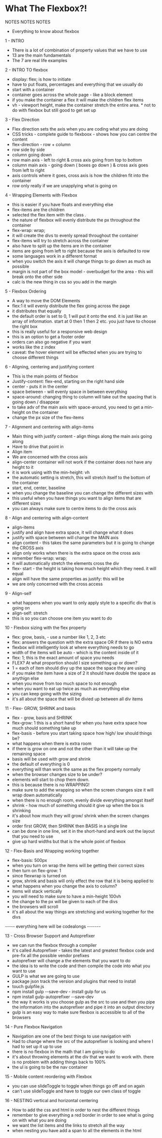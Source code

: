 # What The Flexbox?!

NOTES NOTES NOTES

- Everything to know about flexbox

1 - INTRO
- There is a lot of combination of property values that we have to use
- 13 are the main fundamentals
- The 7 are real life examples

2 - INTRO TO flexbox
- display: flex; is how to initiate
- have to put floats, percentages and everything that we usually do
- start with a container
- container goes across the whole page - like a block element
- if you make the container a flex it will make the children flex items
- vh - viewport height, make the container stretch the entire area. * not to do with flexbox but still good to get set up

3 - Flex Direction
- Flex direction sets the axis when you are coding what you are doing
- CSS tricks - complete guide to flexboox - shows how you can centre the content
- flex-direction - row + column
- row side by side
- column going down
- row main axis - left to right & cross axis going from top to bottom
- column main axis - going down ( boxes go down ) & cross axis goes from left to right
- axis controls where it goes, cross axis is how the children fit into the container
- row only really if we are unapplying what is going on

4 - Wrapping Elements with Flexbox
- this is easier if you have floats and everything else
- flex-items are the children
- selected the flex item with the class .
- the nature of flexbox will evenly distribute the px throughout the container
- flex-wrap: wrap;
- it will create the divs to evenly spread throughout the container
- flex-items will try to stretch across the container
- also have to split up the items are in the container
- items are going from left to right because the axis is defaulted to row
- some languages work in a different format
- when you switch the axis it will change things to go down as much as possible
- margin is not part of the box model - overbudget for the area - this will break onto the other side
- calc is the new thing in css so you add in the margin

5 - Flexbox Ordering
- A way to move the DOM Elements
- flex:1 it will evenly distribute the flex going across the page
- it distributes that equally
- the default order is set to 0, 1 will put it onto the end. it is just like an array of information. start at 0 then 1 then 2 etc. you just have to choose the right box
- this is really useful for a responsive web design
- this is an option to get a footer order
- orders can also go negative if you want
- works like the z index
- caveat: the hover element will be effected when you are trying to choose different things


6 - Aligning, centering and justifying content
- This is the main points of flexbox
- Justify-content: flex-end, starting on the right hand side
- center - puts it in the center
- space between - will evenly space in between everything
- space-around: changing thing to column will take out the spacing that is going down / disappear
- to take adv of the main axis with space-around, you need to get a min-height on the container
- change the px size of the flex-items

7 - Alignment and centering with align-items
- Main thing with justify content - align things along the main axis going along
- Have to drive that point in
- Align item
- We are concerned with the cross axis
- align-center container will not work if the container does not have any height to it
- it is work using with the min-height: vh
- the automatic setting is stretch, this will stretch itself to the bottom of the container
- start, end, center, baseline
- when you change the baseline you can change the different sizes with
- this useful when you have things you want to align items that are different sizes
- you can always make sure to centre items to do the cross axis

8 - Align and centering with align-content
- align-items
- justify and align have extra space, it will change what it does
- justify with space between will change the MAIN axis
- align content - this takes the same parameters but it is going to change the CROSS axis
- align only works when there is the extra space on the cross axis
- remember flex-wrap: wrap;
- it will automatically stretch the elements cross the div
- flex- start - the height is taking how much height which they need. it will equal
- align will have the same properties as justify: this will be
- we are only concerned with the cross access

9 - Align-self
- what happens when you want to only apply style to a specific div that is going on
- align-self: stretch
- this is so you can choose one item you want to do

10 - Flexbox sizing with the flex property
- flex: grow, basis, - use a number like 1, 2, 3 etc
- flex: answers the question with the extra space OR if there is NO extra
- flexbox will intelligently look at where everything needs to go
- width of the items will be auto - which is the content inside of it
- flex: 1; this is the exact amount of space you needs
- FLEX? At what proportion should I size something up or down?
- 1 = each of item should divy up the space the space they are using
- if you make the item have a size of 2 it should have double the space as anythign else
- when you move from too much space to not enough
- when you want to eat up twice as much as everything else
- you can keep going with the sizing
- it's all about the space that will be divied up between all div items

11 - Flex- GROW, SHRINK and basis
- flex - grow, basis and SHRINK
- flex-grow: 1 this is a short hand for when you have extra space how much should something take up
- flex-basis - before you start taking space how high/ low should things be?
- what happens when there is extra room
- if there is grow on one and not the other than it will take up the remaining space
- basis will be used with grow and shrink
- the default of everything is 0
- everything will than work the same as the flex property normally
- when the browser changes size to be under?
- elements will start to chop them down.
- this is because there is no WRAPPING!
- make sure to add the wrapping so when the screen changes size it will wrap down automatically
- when there is no enough room, evenly divide everything amongst itself
- shrink - how much of something should it give up when the box is shrinking
- it's about how much they will grow/ shrink when the screen changes size
- order first GROW, then SHRINK then BASIS in a single line
- can be done in one line, set it in the short-hand and work out the layout that you need to use
- give up hard widths but that is the whole point of flexbox


12 - Flex-Basis and Wrapping working together
- flex-basis: 500px
- when you turn on wrap the items will be getting their correct sizes
- then turn on flex-grow: 1
- since flexwrap is turned on
- grow, shrink and basis will only effect the row that it is being applied to
- what happens when you change the axis to column?
- items will stack vertically
- you will need to make sure to have a min-height 100vh
- the change to the px will be given to each of the divs
- the browsers will scroll
- it's all about the way things are stretching and working together for the divs

----- everything here will be codealongs -------

13 - Cross Browser Support and Autoprefixer
- we can run the flexbox through a compiler
- it's called Autoprefixer - takes the latest and greatest flexbox code and pre-fix all the possible vendor prefixes
- autoprefixer will change a the elements that you want to do
- the idea is to write the code and then compile the code into what you want to use
- GULP is what we are going to use
- package json track the version and plugins that need to install
- touch gulpfile.js
- npm install gulp --save-dev - install gulp for us
- npm install gulp-autoprefixer --save-dev
- the way it works is you choose gulp as the src to use and then you pipe the information into the autoprefixer and pipe it into an output directory
- gulp is an easy way to make sure flexbox is accessible to all of the browsers

14 - Pure Flexbox Navigation
- Navigation are one of the best things to use navigation with
- Had to change where the src of the autoprefixer is looking and where I had to set up it up to use
- there is no flexbox in the math that I am going to do
- it's about throwing elements at the div that we want to work with. there is no problem with adding things back to 100%
- the ul is going to be the nav container

15 - Mobile content reordering with Flexbox
- you can use slideToggle to toggle when things go off and on again
- can't use slideToggle and have to toggle our own class of toggle

16 - NESTING vertical and horizontal centering
- How to add the css and html in order to nest the different things
- remember to give everything a red border in order to see what is going on with what you are doing
- we want the list items and the links to stretch all the way
- when nesting you have add a span to all the elements in the html
